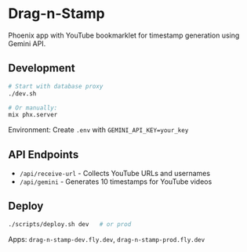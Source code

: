 # Drag-n-Stamp

Phoenix app with YouTube bookmarklet for timestamp generation using Gemini API.

## Development

```bash
# Start with database proxy
./dev.sh

# Or manually:
mix phx.server
```

Environment: Create `.env` with `GEMINI_API_KEY=your_key`

## API Endpoints

- `/api/receive-url` - Collects YouTube URLs and usernames
- `/api/gemini` - Generates 10 timestamps for YouTube videos

## Deploy

```bash
./scripts/deploy.sh dev   # or prod
```

Apps: `drag-n-stamp-dev.fly.dev`, `drag-n-stamp-prod.fly.dev`